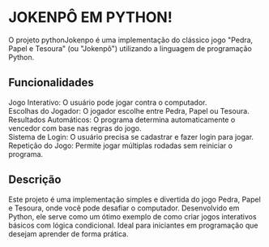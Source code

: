 # JOKENPÔ EM PYTHON!
O projeto pythonJokenpo é uma implementação do clássico jogo "Pedra, Papel e Tesoura" (ou "Jokenpô") utilizando a linguagem de programação Python.

## Funcionalidades
Jogo Interativo: O usuário pode jogar contra o computador.  
Escolhas do Jogador: O jogador escolhe entre Pedra, Papel ou Tesoura.  
Resultados Automáticos: O programa determina automaticamente o vencedor com base nas regras do jogo.  
Sistema de Login: O usuário precisa se cadastrar e fazer login para jogar.  
Repetição do Jogo: Permite jogar múltiplas rodadas sem reiniciar o programa.  

## Descrição 
Este projeto é uma implementação simples e divertida do jogo Pedra, Papel e Tesoura, onde você pode desafiar o computador. Desenvolvido em Python, ele serve como um ótimo exemplo de como criar jogos interativos básicos com lógica condicional. Ideal para iniciantes em programação que desejam aprender de forma prática.